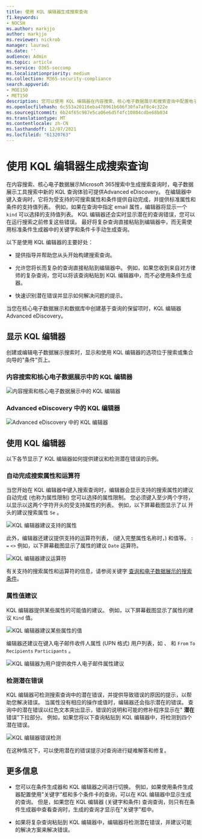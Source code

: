 ```yaml
---
title: 使用 KQL 编辑器生成搜索查询
f1.keywords:
- NOCSH
ms.author: markjjo
author: markjjo
ms.reviewer: nickrob
manager: laurawi
ms.date: ''
audience: Admin
ms.topic: article
ms.service: O365-seccomp
ms.localizationpriority: medium
ms.collection: M365-security-compliance
search.appverid:
- MOE150
- MET150
description: 您可以使用 KQL 编辑器在内容搜索、核心电子数据展示和搜索查询中配置电子数据Advanced eDiscovery。
ms.openlocfilehash: 6c553a20116eba478961b606f30fa7af8c4c322e
ms.sourcegitcommit: 6b24f65c987e5ca06e6d5f4fc10804cdbe68b034
ms.translationtype: MT
ms.contentlocale: zh-CN
ms.lasthandoff: 12/07/2021
ms.locfileid: "61320763"
---
```

# <a name="use-the-kql-editor-to-build-search-queries"></a>使用 KQL 编辑器生成搜索查询

在内容搜索、核心电子数据展示Microsoft 365搜索中生成搜索查询时，电子数据展示工具搜索中新的 KQL 查询体验可提供Advanced eDiscovery。 在编辑器中键入查询时，它将为受支持的可搜索属性和条件提供自动完成，并提供标准属性和条件的支持值列表。 例如，如果在查询中指定 email 属性，编辑器将显示一个 `kind` 可以选择的支持值列表。 KQL 编辑器还会实时显示潜在的查询错误，您可以在运行搜索之前修复这些错误。 最好将复杂查询直接粘贴到编辑器中，而无需使用标准条件生成器中的关键字和条件卡手动生成查询。
  
以下是使用 KQL 编辑器的主要好处：

- 提供指导并帮助您从头开始构建搜索查询。

- 允许您将长而复杂的查询直接粘贴到编辑器中。 例如，如果您收到来自对方律师的复杂查询，您可以将该查询粘贴到 KQL 编辑器中，而不必使用条件生成器。

- 快速识别潜在错误并显示如何解决问题的提示。

当您在核心电子数据展示和数据库中创建基于查询的保留项时，KQL 编辑器Advanced eDiscovery。

## <a name="displaying-the-kql-editor"></a>显示 KQL 编辑器

创建或编辑电子数据展示搜索时，显示和使用 KQL 编辑器的选项位于搜索或集合向导的"条件"页上。

### <a name="kql-editor-in-content-search-and-core-ediscovery"></a>内容搜索和核心电子数据展示中的 KQL 编辑器

![内容搜索和核心电子数据展示中的 KQL 编辑器](../media/KQLEditorCore.png)

### <a name="kql-editor-in-advanced-ediscovery"></a>Advanced eDiscovery 中的 KQL 编辑器

![Advanced eDiscovery 中的 KQL 编辑器](../media/KQLEditorAdvanced.png)

## <a name="using-the-kql-editor"></a>使用 KQL 编辑器

以下各节显示了 KQL 编辑器如何提供建议和检测潜在错误的示例。

### <a name="autocompletion-of-search-properties-and-operators"></a>自动完成搜索属性和运算符

当您开始在 KQL 编辑器中键入搜索查询时，编辑器会显示支持的搜索属性的建议自动完成 (也称为属性限制) 您可以选择的属性限制。  您必须键入至少两个字符，以显示以这两个字符开头的受支持属性的列表。 例如，以下屏幕截图显示了以 开头的建议搜索属性 `Se` 。

![KQL 编辑器建议支持的属性](../media/KQLEditorAutoCompleteProperties.png)

此外，编辑器还建议提供支持的运算符列表， (键入完整属性名称时，) 和值等。 `:` `=` `<>` 例如，以下屏幕截图显示了属性的建议 `Date` 运算符。

![KQL 编辑器建议运算符](../media/KQLEditorOperatorSuggestions.png)

有关支持的搜索属性和运算符的信息，请参阅关键字 [查询和电子数据展示的搜索条件](keyword-queries-and-search-conditions.md)。

### <a name="property-value-suggestions"></a>属性值建议

KQL 编辑器提供某些属性的可能值的建议。 例如，以下屏幕截图显示了属性的建议 `Kind` 值。

![KQL 编辑器建议某些属性的值](../media/KQLEditorValueSuggestions.png)

编辑器还建议在键入电子邮件收件人属性 (UPN 格式) 用户列表，如 、 和 `From` `To` `Recipients` `Participants` 。

![KQL 编辑器为用户提供收件人电子邮件属性建议](../media/KQLEditorRecipientSuggestions.png)

### <a name="detection-of-potential-errors"></a>检测潜在错误

KQL 编辑器可检测搜索查询中的潜在错误，并提供导致错误的原因的提示，以帮助您解决错误。 当属性没有相应的操作或值时，编辑器还会指示潜在的错误。 查询中的潜在错误以红色文本突出显示，错误的说明和可能的修补程序显示在" **潜在** 错误"下拉部分。 例如，如果您将以下查询粘贴到 KQL 编辑器中，将检测到四个潜在错误。

![KQL 编辑器错误检测](../media/KQLEditorErrorDetection.png)

在这种情况下，可以使用潜在的错误提示对查询进行疑难解答和修复。

## <a name="more-information"></a>更多信息

- 您可以在条件生成器和 KQL 编辑器之间进行切换。 例如，如果使用条件生成器配置使用"关键字"框和多个条件卡的查询，可以在 KQL 编辑器中显示生成的查询。 但是，如果您在 KQL 编辑器 (关键字和条件) 查询查询，则只有在条件生成器中查看查询时，生成的查询才显示在"关键字"框中。

- 如果将复杂查询粘贴到 KQL 编辑器中，编辑器将检测潜在错误，并建议可能的解决方案来解决错误。
